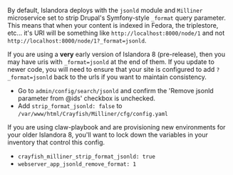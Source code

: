 By default, Islandora deploys with the `jsonld` module and `Milliner` microservice set to strip Drupal's Symfony-style
`_format` query parameter.  This means that when your content is indexed in Fedora, the triplestore, etc... it's URI will
be something like `http://localhost:8000/node/1` and not `http://localhost:8000/node/1?_format=jsonld`.

If you are using a __very__ early version of Islandora 8 (pre-release), then you may have uris with `_format=jsonld` at the
end of them.  If you update to newer code, you will need to ensure that your site is configured to add `?_format=jsonld`
back to the urls if you want to maintain consistency.

- Go to `admin/config/search/jsonld` and confirm the 'Remove jsonld parameter from @ids' checkbox is unchecked.
- Add `strip_format_jsonld: false` to `/var/www/html/Crayfish/Milliner/cfg/config.yaml`

If you are using claw-playbook and are provisioning new environments for your older Islandora 8, you'll want to lock down the
variables in your inventory that control this config.

- `crayfish_milliner_strip_format_jsonld: true`
- `webserver_app_jsonld_remove_format: 1`
